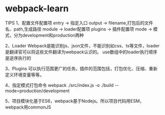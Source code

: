 # webpack-learn
TIPS
1、配置文件配置项 
entry -> 指定入口
output -> filename,打包后的文件名、path,生成路径
module -> loader配置项
plugins -> 插件配置项
mode -> 模式，分为development和production两种

2、Loader
Webpack是能识别js、json文件，不能识别如css、ts等文件，loader是翻译官可以将这些文件翻译为webpack认识的。
use数组中的loader执行顺序是逆序执行的

3、Plugins
可以执行范围更广的任务。插件的范围包括，打包优化、压缩、重新定义环境变量等等。

4、指定模式打包命令 webpack ./src/index.js -o ./build --mode=production/development

5、项目模块化基于ES6，webpack基于Nodejs。所以项目代码用ESM，webpack用commonJS
